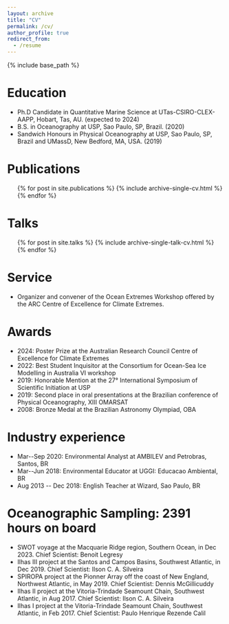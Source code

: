 ```yaml
---
layout: archive
title: "CV"
permalink: /cv/
author_profile: true
redirect_from:
  - /resume
---
```


{% include base_path %}

Education
======
* Ph.D Candidate in Quantitative Marine Science at UTas-CSIRO-CLEX-AAPP, Hobart, Tas, AU. (expected to 2024)
* B.S. in Oceanography at USP, Sao Paulo, SP, Brazil. (2020)
* Sandwich Honours in Physical Oceanography at USP, Sao Paulo, SP, Brazil and UMassD, New Bedford, MA, USA. (2019)
  
Publications
======
  <ul>{% for post in site.publications %}
    {% include archive-single-cv.html %}
  {% endfor %}</ul>
  
Talks
======
 <ul>{% for post in site.talks %}
   {% include archive-single-talk-cv.html %}
 {% endfor %}</ul>
  
Service
======
* Organizer and convener of the Ocean Extremes Workshop offered by the ARC Centre of Excellence for Climate Extremes.

Awards
======
* 2024: Poster Prize at the Australian Research Council Centre of Excellence for Climate Extremes
* 2022: Best Student Inquisitor at the Consortium for Ocean-Sea Ice Modelling in Australia VI workshop
* 2019: Honorable Mention at the 27&deg; International Symposium of Scientific Initiation at USP
* 2019: Second place in oral presentations at the Brazilian conference of Physical Oceanography, XIII OMARSAT
* 2008: Bronze Medal at the Brazilian Astronomy Olympiad, OBA

Industry experience
======
* Mar--Sep 2020: Environmental Analyst at AMBILEV and Petrobras, Santos, BR
* Mar--Jun 2018: Environmental Educator at UGGI: Educacao Ambiental, BR
* Aug 2013 -- Dec 2018: English Teacher at Wizard, Sao Paulo, BR

Oceanographic Sampling: 2391 hours on board
======
* SWOT voyage at the Macquarie Ridge region, Southern Ocean, in Dec 2023. Chief Scientist: Benoit Legresy
* Ilhas III project at the Santos and Campos Basins, Southwest Atlantic, in Dec 2019. Chief Scientist: Ilson C. A. Silveira
* SPIROPA project at the Pionner Array off the coast of New England, Northwest Atlantic, in May 2019. Chief Scientist: Dennis McGillicuddy
* Ilhas II project at the Vitoria-Trindade Seamount Chain, Southwest Atlantic, in Aug 2017. Chief Scientist: Ilson C. A. Silveira
* Ilhas I project at the Vitoria-Trindade Seamount Chain, Southwest Atlantic, in Feb 2017. Chief Scientist: Paulo Henrique Rezende Calil
